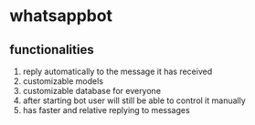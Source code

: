 # whatsappbot
## functionalities 
1. reply automatically to the message it has received
2. customizable models
3. customizable database for everyone
4. after starting bot user will still be able to control it manually
5. has faster and relative replying to messages
